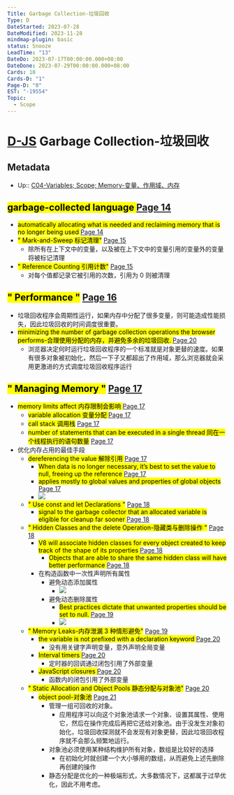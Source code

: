 ```yaml
---
Title: Garbage Collection-垃圾回收
Type: D
DateStarted: 2023-07-28
DateModified: 2023-11-28
mindmap-plugin: basic
status: Snooze
LeadTime: "13"
DateDo: 2023-07-17T00:00:00.000+08:00
DateDone: 2023-07-29T00:00:00.000+08:00
Cards: 10
Cards-D: "1"
Page-D: "0"
EST: "-19554"
Topic:
  - Scope
---
```


# [D-JS](O-JS.md) Garbage Collection-垃圾回收

## Metadata

- Up:: [C04-Variables; Scope; Memory-变量、作用域、内存](C04-Variables;%20Scope;%20Memory-变量、作用域、内存.md)

## <mark class="hltr-orange "> garbage-collected language </mark> [Page 14](zotero://open-pdf/library/items/777VEPFY?page=14&annotation=IMJJBYSZ)

- <mark class="hltr-yellow "> automatically allocating what is needed and reclaiming memory that is no longer being used </mark> [Page 14](zotero://open-pdf/library/items/777VEPFY?page=14&annotation=QLQ27SHK)
- <mark class="hltr-gray ">" Mark-and-Sweep 标记清理"</mark> [Page 15 ](zotero://open-pdf/library/items/777VEPFY?page=15&annotation=E7RH78YN)
  - 除所有在上下文中的变量，以及被在上下文中的变量引用的变量外的变量将被标记清理
- <mark class="hltr-gray ">" Reference Counting 引用计数"</mark> [Page 15 ](zotero://open-pdf/library/items/777VEPFY?page=15&annotation=3Z5S8B59)
  - 对每个值都记录它被引用的次数，引用为 0 则被清理

## <mark class="hltr-gray ">" Performance "</mark> [Page 16 ](zotero://open-pdf/library/items/777VEPFY?page=16&annotation=3S2S5IHX)

- 垃圾回收程序会周期性运行，如果内存中分配了很多变量，则可能造成性能损失，因此垃圾回收的时间调度很重要。
- <mark class="hltr-yellow "> minimizing the number of garbage collection operations the browser performs-合理使用分配的内存，并避免多余的垃圾回收. </mark> [Page 20](zotero://open-pdf/library/items/777VEPFY?page=20&annotation=4VDR5PEL)
  - 浏览器决定何时运行垃圾回收程序的一个标准就是对象更替的速度。如果有很多对象被初始化，然后一下子又都超出了作用域，那么浏览器就会采用更激进的方式调度垃圾回收程序运行

## <mark class="hltr-gray ">" Managing Memory "</mark> [Page 17 ](zotero://open-pdf/library/items/777VEPFY?page=17&annotation=ZCQRAGP8)

- <mark class="hltr-orange "> memory limits affect 内存限制会影响 </mark> [Page 17](zotero://open-pdf/library/items/777VEPFY?page=17&annotation=T45B54CJ)
  - <mark class="hltr-yellow "> variable allocation 变量分配 </mark> [Page 17](zotero://open-pdf/library/items/777VEPFY?page=17&annotation=8LTM8KZJ)
  - <mark class="hltr-yellow "> call stack 调用栈</mark> [Page 17](zotero://open-pdf/library/items/777VEPFY?page=17&annotation=RR3JJNVS)
  - <mark class="hltr-yellow "> number of statements that can be executed in a single thread 同在一个线程执行的语句数量</mark> [Page 17](zotero://open-pdf/library/items/777VEPFY?page=17&annotation=4ILTXL8T)
- 优化内存占用的最佳手段
  - <mark class="hltr-orange "> dereferencing the value 解除引用 </mark> [Page 17](zotero://open-pdf/library/items/777VEPFY?page=17&annotation=AQ5EF4NP)
    - <mark class="hltr-yellow "> When data is no longer necessary, it’s best to set the value to null, freeing up the reference </mark> [Page 17](zotero://open-pdf/library/items/777VEPFY?page=17&annotation=QFNGYCJC)
    - <mark class="hltr-yellow "> applies mostly to global values and properties of global objects</mark> [Page 17](zotero://open-pdf/library/items/777VEPFY?page=17&annotation=Q63DYHYU)
    - ![](C04VariablesScopeMemory-18-x65-y456.png)
  - <mark class="hltr-gray ">" Use const and let Declarations "</mark> [Page 18 ](zotero://open-pdf/library/items/777VEPFY?page=18&annotation=TIYHTYRX)
    - <mark class="hltr-yellow "> signal to the garbage collector that an allocated variable is eligible for cleanup far sooner </mark> [Page 18](zotero://open-pdf/library/items/777VEPFY?page=18&annotation=99T85KC4)
  - <mark class="hltr-gray ">" Hidden Classes and the delete Operation-隐藏类与删除操作 "</mark> [Page 18 ](zotero://open-pdf/library/items/777VEPFY?page=18&annotation=SJS2JDHM)
    - <mark class="hltr-yellow "> V8 will associate hidden classes for every object created to keep track of the shape of its properties </mark> [Page 18](zotero://open-pdf/library/items/777VEPFY?page=18&annotation=4XSY9GGJ)
      - <mark class="hltr-yellow "> Objects that are able to share the same hidden class will have better performance </mark> [Page 18](zotero://open-pdf/library/items/777VEPFY?page=18&annotation=59KNUJDF)
    - 在构造函数中一次性声明所有属性
      - 避免动态添加属性
        - ![](C04VariablesScopeMemory-19-x89-y398.png)
      - 避免动态删除属性
        - <mark class="hltr-yellow "> Best practices dictate that unwanted properties should be set to null. </mark> [Page 19](zotero://open-pdf/library/items/777VEPFY?page=19&annotation=MTX5E2UV)
        - ![](C04VariablesScopeMemory-19-x91-y95.png)
  - <mark class="hltr-gray ">" Memory Leaks-内存泄漏 3 种情形避免"</mark> [Page 19 ](zotero://open-pdf/library/items/777VEPFY?page=19&annotation=8AD54VW7)
    - <mark class="hltr-yellow "> the variable is not prefixed with a declaration keyword </mark> [Page 20](zotero://open-pdf/library/items/777VEPFY?page=20&annotation=8SP35ULF)
      - 没有用关键字声明变量，意外声明全局变量
    - <mark class="hltr-yellow "> Interval timers </mark> [Page 20](zotero://open-pdf/library/items/777VEPFY?page=20&annotation=56PSVZSB)
      - 定时器的回调通过闭包引用了外部变量
    - <mark class="hltr-yellow "> JavaScript closures </mark> [Page 20](zotero://open-pdf/library/items/777VEPFY?page=20&annotation=RVFRGMJ7)
      - 函数内的闭包引用了外部变量
  - <mark class="hltr-gray ">" Static Allocation and Object Pools 静态分配与对象池"</mark> [Page 20 ](zotero://open-pdf/library/items/777VEPFY?page=20&annotation=FB88CPI7)
    - <mark class="hltr-orange "> object pool-对象池</mark> [Page 21](zotero://open-pdf/library/items/777VEPFY?page=21&annotation=7FIJVY99)
      - 管理一组可回收的对象。
        - 应用程序可以向这个对象池请求一个对象、设置其属性、使用它，然后在操作完成后再把它还给对象池。由于没发生对象初始化，垃圾回收探测就不会发现有对象更替，因此垃圾回收程序就不会那么频繁地运行。
      - 对象池必须使用某种结构维护所有对象，数组是比较好的选择
        - 在初始化时就创建一个大小够用的数组，从而避免上述先删除再创建的操作
      - 静态分配是优化的一种极端形式，大多数情况下，这都属于过早优化，因此不用考虑。
